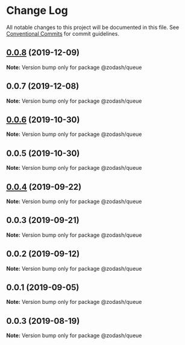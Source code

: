 # Change Log

All notable changes to this project will be documented in this file.
See [Conventional Commits](https://conventionalcommits.org) for commit guidelines.

## [0.0.8](https://github.com/zcorky/zodash/compare/@zodash/queue@0.0.7...@zodash/queue@0.0.8) (2019-12-09)

**Note:** Version bump only for package @zodash/queue





## 0.0.7 (2019-12-08)

**Note:** Version bump only for package @zodash/queue





## [0.0.6](https://github.com/zcorky/zodash/compare/@zodash/queue@0.0.5...@zodash/queue@0.0.6) (2019-10-30)

**Note:** Version bump only for package @zodash/queue





## 0.0.5 (2019-10-30)

**Note:** Version bump only for package @zodash/queue





## [0.0.4](https://github.com/zcorky/zodash/compare/@zodash/queue@0.0.3...@zodash/queue@0.0.4) (2019-09-22)

**Note:** Version bump only for package @zodash/queue





## 0.0.3 (2019-09-21)

**Note:** Version bump only for package @zodash/queue





## 0.0.2 (2019-09-12)

**Note:** Version bump only for package @zodash/queue





## 0.0.1 (2019-09-05)

**Note:** Version bump only for package @zodash/queue





## 0.0.3 (2019-08-19)

**Note:** Version bump only for package @zodash/queue
